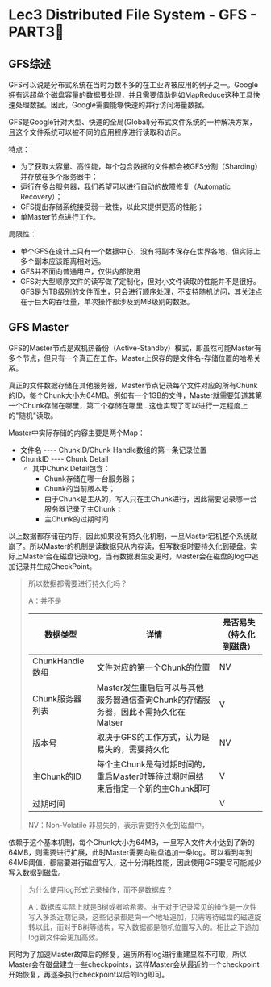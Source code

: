 # Lec3 Distributed File System - GFS - PART3⃣️

## GFS综述

GFS可以说是分布式系统在当时为数不多的在工业界被应用的例子之一。Google拥有远超单个磁盘容量的数据要处理，并且需要借助例如MapReduce这种工具快速处理数据。因此，Google需要能够快速的并行访问海量数据。

GFS是Google针对大型、快速的全局(Global)分布式文件系统的一种解决方案，且这个文件系统可以被不同的应用程序进行读取和访问。

特点：

* 为了获取大容量、高性能，每个包含数据的文件都会被GFS分割（Sharding）并存放在多个服务器中；
* 运行在多台服务器，我们希望可以进行自动的故障修复（Automatic Recovery）；
* GFS提出存储系统接受弱一致性，以此来提供更高的性能；
* 单Master节点进行工作。

局限性：

* 单个GFS在设计上只有一个数据中心，没有将副本保存在世界各地，但实际上多个副本应该距离相对远。
* GFS并不面向普通用户，仅供内部使用
* GFS对大型顺序文件的读写做了定制化，但对小文件读取的性能并不是很好。GFS是为TB级别的文件而生，只会进行顺序处理，不支持随机访问，其关注点在于巨大的吞吐量，单次操作都涉及到MB级别的数据。

## GFS Master

GFS的Master节点是双机热备份（Active-Standby）模式，即虽然可能Master有多个节点，但只有一个真正在工作。Master上保存的是文件名-存储位置的哈希关系。

真正的文件数据存储在其他服务器，Master节点记录每个文件对应的所有Chunk的ID，每个Chunk大小为64MB。例如有一个1GB的文件，Master就需要知道其第一个Chunk存储在哪里，第二个存储在哪里...这也实现了可以进行一定程度上的"随机"读取。

Master中实际存储的内容主要是两个Map：

* 文件名 ---- ChunkID/Chunk Handle数组的第一条记录位置
* ChunkID ---- Chunk Detail
  * 其中Chunk Detail包含：
    * Chunk存储在哪一台服务器；
    * Chunk的当前版本号；
    * 由于Chunk是主从的，写入只在主Chunk进行，因此需要记录哪一台服务器记录了主Chunk；
    * 主Chunk的过期时间

以上数据都存储在内存，因此如果没有持久化机制，一旦Master宕机整个系统就崩了。所以Master的机制是读数据只从内存读，但写数据时要持久化到硬盘。实际上Master会在磁盘记录log，当有数据发生变更时，Master会在磁盘的log中追加记录并生成CheckPoint。

> 所以数据都需要进行持久化吗？
>
> A：并不是
>
> | 数据类型        | 详情                                                         | 是否易失（持久化到磁盘） |
> | --------------- | ------------------------------------------------------------ | ------------------------ |
> | ChunkHandle数组 | 文件对应的第一个Chunk的位置                                  | NV                       |
> | Chunk服务器列表 | Master发生重启后可以与其他服务器通信查询Chunk的存储服务器，因此不需持久化在Matser | V                        |
> | 版本号          | 取决于GFS的工作方式，认为是易失的，需要持久化                | NV                       |
> | 主Chunk的ID     | 每个主Chunk是有过期时间的，重启Master时等待过期时间结束后指定一个新的主Chunk即可 | V                        |
> | 过期时间        |                                                              | V                        |
>
> NV：Non-Volatile 非易失的，表示需要持久化到磁盘中。

依赖于这个基本机制，每个Chunk大小为64MB，一旦写入文件大小达到了新的64MB，则需要进行扩展，此时Master需要向磁盘追加一条log。可以看到每到64MB阈值，都需要进行磁盘写入，这十分消耗性能，因此使用GFS要尽可能减少写入数据到磁盘。

> 为什么使用log形式记录操作，而不是数据库？
>
> A：数据库实际上就是B树或者哈希表。由于对于记录常见的操作是一次性写入多条近期记录，这些记录都是向一个地址追加，只需等待磁盘的磁道旋转以此，而对于B树等结构，写入数据都是随机位置写入的。相比之下追加log到文件会更加高效。

同时为了加速Master故障后的修复，遍历所有log进行重建显然不可取，所以Master会在磁盘建立一些checkpoints，这样Master会从最近的一个checkpoint开始恢复，再逐条执行checkpoint以后的log即可。

